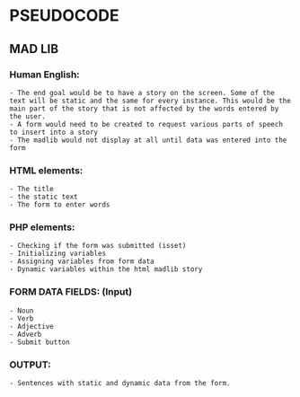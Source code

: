 # PSEUDOCODE

## MAD LIB

### Human English:
	- The end goal would be to have a story on the screen. Some of the text will be static and the same for every instance. This would be the main part of the story that is not affected by the words entered by the user.
	- A form would need to be created to request various parts of speech to insert into a story
	- The madlib would not display at all until data was entered into the form


### HTML elements:
	- The title
	- the static text
	- The form to enter words

### PHP elements:
	- Checking if the form was submitted (isset)
	- Initializing variables
	- Assigning variables from form data
	- Dynamic variables within the html madlib story

### FORM DATA FIELDS: (Input)
	- Noun
	- Verb
	- Adjective
	- Adverb
	- Submit button

### OUTPUT:
	- Sentences with static and dynamic data from the form.


<!-- DATA DISPLAY FUNCTION  -->
<!-- 	function format($variable) {
	echo "<pre>";
		echo "<code>";
			echo print_r( $variable );
		echo "</code>";
	echo "</pre>";
}

format( $_POST ); -->